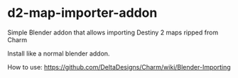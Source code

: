 # d2-map-importer-addon
Simple Blender addon that allows importing Destiny 2 maps ripped from Charm

Install like a normal blender addon.

How to use: https://github.com/DeltaDesigns/Charm/wiki/Blender-Importing
